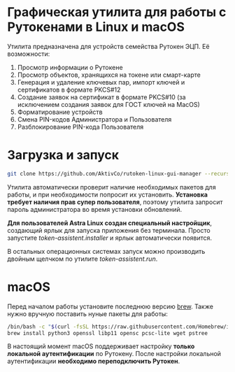 # Графическая утилита для работы с Рутокенами в Linux и macOS
Утилита предназначена для устройств семейства Рутокен ЭЦП. 
Её возможности:
1. Просмотр информации о Рутокене
2. Просмотр объектов, хранящихся на токене или смарт-карте
3. Генерация и удаление ключевых пар, импорт ключей и сертификатов в формате PKCS#12
4. Создание заявок на сертификат в формате PKCS#10 (за исключением создания заявок для ГОСТ ключей на MacOS)
5. Форматирование устройств
6. Смена PIN-кодов Администратора и Пользователя
7. Разблокирование PIN-кода Пользователя

# Загрузка и запуск
```sh
git clone https://github.com/AktivCo/rutoken-linux-gui-manager --recursive
```
Утилита автоматически проверит наличие необходимых пакетов для работы, и при необходимости попросит их установить. **Установка требует наличия прав супер пользователя**, поэтому утилита запросит пароль администратора во время установки обновлений.

**Для пользователей Astra Linux создан специальный настройщик**, создающий ярлык для запуска приложения без терминала. Просто запустите *token-assistent.installer* и ярлык автоматически появится. 

В остальных операционных системах запуск можно производить двойным щелчком по утилите *token-assistent.run*.

# macOS
Перед началом работы установите последнюю версию [brew](https://brew.sh). Также нужно вручную поставить нуные пакеты для работы:
```bash
/bin/bash -c "$(curl -fsSL https://raw.githubusercontent.com/Homebrew/install/master/install.sh)"
brew install python3 openssl libp11 opensc pcsc-lite wget pstree
```

В настоящий момент macOS поддерживает настройку **только локальной аутентификации** по Рутокену. После настройки локальной аутентификации **необходимо переподключить Рутокен**.
